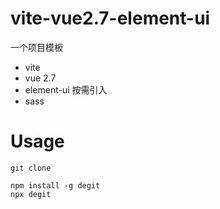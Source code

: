 # vite-vue2.7-element-ui

一个项目模板
- vite
- vue 2.7
- element-ui 按需引入
- sass

# Usage
`git clone`

```
npm install -g degit
npx degit
```